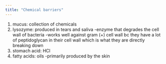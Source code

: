 ```yaml
---
title: "Chemical barriers"
---
```

1) mucus: collection of chemicals
2) lysozyme: produced in tears and saliva
-enzyme that degrades the cell wall of bacteria
-works well against gram (+) cell wall bc they have a lot of peptidoglycan in their cell wall which is what they are directly breaking down
3) stomach acid: HCl
4) fatty acids: oils
-primarily produced by the skin

